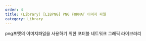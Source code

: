```yaml
---   
order: 4   
title: (Library) [LIBPNG] PNG FORMAT 이미지 파일   
category: Library   
---   
```

   
png포멧의 이미지파일을 사용하기 위한 포터블 네트워크 그래픽 라이브러리
